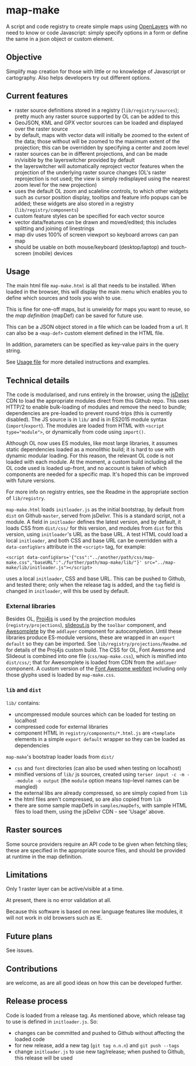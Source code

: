 # map-make

A script and code registry to create simple maps using [OpenLayers](http://www.openlayers.org) with no need to know or code Javascript: simply specify options in a form or define the same in a json object or custom element.

## Objective

Simplify map creation for those with little or no knowledge of Javascript or cartography.
Also helps developers try out different options.

## Current features

- raster source definitions stored in a registry (`lib/registry/sources`); pretty much any raster source supported by OL can be added to this
- GeoJSON, KML and GPX vector sources can be loaded and displayed over the raster source
- by default, maps with vector data will initially be zoomed to the extent of the data;
  those without will be zoomed to the maximum extent of the projection;
  this can be overridden by specifying a center and zoom level
- raster sources can be in different projections, and can be made in/visible by the layerswitcher provided by default
- the layerswitcher will automatically reproject vector features when the projection of the underlying raster source changes (OL's raster reprojection is not used; the view is simply redisplayed using the nearest zoom level for the new projection)
- uses the default OL zoom and scaleline controls, to which other widgets such as cursor position display, tooltips and feature info popups can be added; these widgets are also stored in a registry (`lib/registry/components`)
- custom feature styles can be specified for each vector source
- vector data/features can be drawn and moved/edited; this includes splitting and joining of linestrings
- map div uses 100% of screen viewport so keyboard arrows can pan map
- should be usable on both mouse/keyboard (desktop/laptop) and touch-screen (mobile) devices

## Usage

The main html file `map-make.html` is all that needs to be installed. When loaded in the browser, this will display the main menu which enables you to define which sources and tools you wish to use.

This is fine for one-off maps, but is unwieldy for maps you want to reuse, so the *map definition* (mapDef) can be saved for future use.

This can be a JSON object stored in a file which can be loaded from a url. It can also be a `<map-def>` custom element defined in the HTML file.

In addition, parameters can be specified as key-value pairs in the query string.

See [Usage file](usage.md) for more detailed instructions and examples.

## Technical details

The code is modularised, and runs entirely in the browser, using the [jsDelivr](https://cdn.jsdelivr.net/) CDN to load the appropriate modules direct from this Github repo. This uses HTTP/2 to enable bulk-loading of modules and remove the need to bundle; dependencies are pre-loaded to prevent round-trips (this is currently disabled). The JS source is in `lib/` and is in ES2015 module syntax (`import`/`export`). The modules are loaded from HTML with `<script type="module">`, or dynamically from code using `import()`.

Although OL now uses ES modules, like most large libraries, it assumes static dependencies loaded as a monolithic build; it is hard to use with dynamic modular loading. For this reason, the relevant OL code is not loaded with each module. At the moment, a custom build including all the OL code used is loaded up-front, and no account is taken of which components are needed for a specific map. It's hoped this can be improved with future versions.

For more info on registry entries, see the Readme in the appropriate section of `lib/registry`.

`map-make.html` loads `initloader.js` as the initial bootstrap, by default from `dist` on Github `master`, served from jsDelivr. This is a standard script, not a module. A field in `initloader` defines the latest version, and by default, it loads CSS from `dist/css/` for this version, and modules from `dist` for this version, using `initloader`'s URL as the base URL. A test HTML could load a local `initloader`, and both CSS and base URL can be overridden with a `data-configVars` attribute in the `<script>` tag, for example:

    <script data-configVars='{"css":"../another/path/css/map-make.css","baseURL":"./further/path/map-make/lib/"}' src="../map-make/lib/initloader.js"></script>

uses a local `initloader`, CSS and base URL. This can be pushed to Github, and tested there; only when the release tag is added, and the `tag` field is changed in `initloader`, will this be used by default.

### External libraries
Besides OL, [Proj4js](http://proj4js.org/) is used by the projection modules (`registry/projections`), [slideout.js](https://mango.github.io/slideout/) by the `toolbar` component, and [Awesomplete](https://leaverou.github.io/awesomplete/) by the `addlayer` component for autocompletion. Until these libraries produce ES-module versions, these are wrapped in an `export default` so they can be imported. See `lib/registry/projections/Readme.md` for details of the Proj4js custom build. The CSS for OL, Font Awesome and Slideout is combined into one file (`css/map-make.css`), which is minified into `dist/css/`; that for Awesomplete is loaded from CDN from the `addlayer` component. A custom version of the [Font Awesome webfont](http://fontawesome.io/) including only those glyphs used is loaded by `map-make.css`.

### `lib` and `dist`
`lib/` contains:
* uncompressed module sources which can be loaded for testing on localhost
* compressed code for external libraries
* component HTML in `registry/components/*.html.js` are `<template` elements in a simple `export default` wrapper so they can be loaded as dependencies

`map-make`'s bootstrap loader loads from `dist/`
* `css` and `font` directories (can also be used when testing on localhost)
* minified versions of `lib/` js sources, created using `terser input -c -m --module -o output` (the `module` option means top-level names can be mangled)
* the external libs are already compressed, so are simply copied from `lib`
* the html files aren't compressed, so are also copied from `lib`
* there are some sample mapDefs in `samples/mapDefs`, with sample HTML files to load them, using the jsDelivr CDN - see 'Usage' above.

## Raster sources
Some source providers require an API code to be given when fetching tiles; these are specified in the appropriate source files, and should be provided at runtime in the map definition.

## Limitations

Only 1 raster layer can be active/visible at a time.

At present, there is no error validation at all.

Because this software is based on new language features like modules, it will not work in old browsers such as IE.

## Future plans

See issues.

## Contributions

are welcome, as are all good ideas on how this can be developed further.

## Release process
Code is loaded from a release tag. As mentioned above, which release tag to use is defined in `initloader.js`. So:
- changes can be committed and pushed to Github without affecting the loaded code
- for new release, add a new tag (`git tag n.n.n`) and `git push --tags`
- change `initloader.js` to use new tag/release; when pushed to Github, this release will be used

